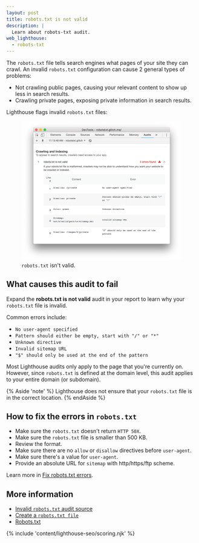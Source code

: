 ```yaml
---
layout: post
title: robots.txt is not valid
description: |
  Learn about robots-txt audit.
web_lighthouse:
  - robots-txt
---
```


The `robots.txt` file tells search engines
what pages of your site they can crawl.
An invalid `robots.txt` configuration can cause
2 general types of problems:

- Not crawling public pages, causing your relevant content
to show up less in search results.
- Crawling private pages,
exposing private information in search results.

Lighthouse flags invalid `robots.txt` files:

<figure class="w-figure">
  <img class="w-screenshot w-screenshot--filled" src="robots-txt.png" alt="Lighthouse audit showing invalid robots.txt">
  <figcaption class="w-figcaption">
    <code>robots.txt</code> isn't valid.
  </figcaption>
</figure>

## What causes this audit to fail

Expand the **robots.txt is not valid** audit in your report
to learn why your `robots.txt` file is invalid.

Common errors include:

- `No user-agent specified`
- `Pattern should either be empty, start with "/" or "*"`
- `Unknown directive`
- `Invalid sitemap URL`
- `"$" should only be used at the end of the pattern`

Most Lighthouse audits only apply to the page that you're currently on.
However, since `robots.txt` is defined at the domain level,
this audit applies to your entire domain (or subdomain).

{% Aside 'note' %}
Lighthouse does not ensure that your `robots.txt` file is
in the correct location.
{% endAside %}

## How to fix the errors in `robots.txt`

- Make sure the `robots.txt` doesn't return `HTTP 50X`.
- Make sure the `robots.txt` file is smaller than 500 KB.
- Review the format.
- Make sure there are no `allow` or `disallow` directives before `user-agent`.
- Make sure there's a value for `user-agent`.
- Provide an absolute URL for `sitemap` with http/https/ftp scheme.

Learn more in [Fix robots.txt errors](/fix-robot-errors).

## More information

- [Invalid `robots.txt` audit source](https://github.com/GoogleChrome/lighthouse/blob/master/lighthouse-core/audits/seo/robots-txt.js)
- [Create a `robots.txt file`](https://support.google.com/webmasters/answer/6062596)
- [Robots.txt](https://moz.com/learn/seo/robotstxt)

{% include 'content/lighthouse-seo/scoring.njk' %}
